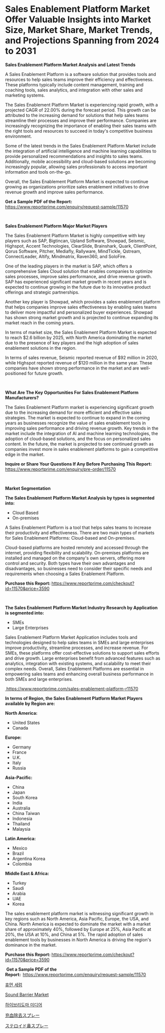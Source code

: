 <p><h1>Sales Enablement Platform Market Offer Valuable Insights into Market Size, Market Share, Market Trends, and Projections Spanning from 2024 to 2031</h1></p><p><strong>Sales Enablement Platform Market Analysis and Latest Trends</strong></p>
<p><p>A Sales Enablement Platform is a software solution that provides tools and resources to help sales teams improve their efficiency and effectiveness. These platforms typically include content management, training and coaching tools, sales analytics, and integration with other sales and marketing systems.</p><p>The Sales Enablement Platform Market is experiencing rapid growth, with a projected CAGR of 22.00% during the forecast period. This growth can be attributed to the increasing demand for solutions that help sales teams streamline their processes and improve their performance. Companies are increasingly recognizing the importance of enabling their sales teams with the right tools and resources to succeed in today's competitive business environment.</p><p>Some of the latest trends in the Sales Enablement Platform Market include the integration of artificial intelligence and machine learning capabilities to provide personalized recommendations and insights to sales teams. Additionally, mobile accessibility and cloud-based solutions are becoming increasingly popular, allowing sales professionals to access important information and tools on-the-go.</p><p>Overall, the Sales Enablement Platform Market is expected to continue growing as organizations prioritize sales enablement initiatives to drive revenue growth and improve sales performance.</p></p>
<p><strong>Get a Sample PDF of the Report:&nbsp;</strong> <a href="https://www.reportprime.com/enquiry/request-sample/11570">https://www.reportprime.com/enquiry/request-sample/11570</a></p>
<p>&nbsp;</p>
<p><strong>Sales Enablement Platform Major Market Players</strong></p>
<p><p>The Sales Enablement Platform Market is highly competitive with key players such as SAP, Bigtincan, Upland Software, Showpad, Seismic, Highspot, Accent Technologies, ClearSlide, Brainshark, Quark, ClientPoint, Qorus Software, Pitcher, Mediafly, Rallyware, MindTickle, Qstream, ConnectLeader, Altify, Mindmatrix, Raven360, and SoloFire.</p><p>One of the leading players in the market is SAP, which offers a comprehensive Sales Cloud solution that enables companies to optimize sales processes, improve sales performance, and drive revenue growth. SAP has experienced significant market growth in recent years and is expected to continue growing in the future due to its innovative product offerings and strategic partnerships.</p><p>Another key player is Showpad, which provides a sales enablement platform that helps companies improve sales effectiveness by enabling sales teams to deliver more impactful and personalized buyer experiences. Showpad has shown strong market growth and is projected to continue expanding its market reach in the coming years.</p><p>In terms of market size, the Sales Enablement Platform Market is expected to reach $2.6 billion by 2025, with North America dominating the market due to the presence of key players and the high adoption of sales enablement solutions in the region.</p><p>In terms of sales revenue, Seismic reported revenue of $92 million in 2020, while Highspot reported revenue of $120 million in the same year. These companies have shown strong performance in the market and are well-positioned for future growth.</p></p>
<p>&nbsp;</p>
<p><strong>What Are The Key Opportunities For Sales Enablement Platform Manufacturers?</strong></p>
<p><p>The Sales Enablement Platform market is experiencing significant growth due to the increasing demand for more efficient and effective sales strategies. The market is expected to continue to expand in the coming years as businesses recognize the value of sales enablement tools in improving sales performance and driving revenue growth. Key trends in the market include the integration of AI and machine learning technologies, the adoption of cloud-based solutions, and the focus on personalized sales content. In the future, the market is projected to see continued growth as companies invest more in sales enablement platforms to gain a competitive edge in the market.</p></p>
<p><strong>Inquire or Share Your Questions If Any Before Purchasing This Report:</strong> <a href="https://www.reportprime.com/enquiry/pre-order/11570">https://www.reportprime.com/enquiry/pre-order/11570</a></p>
<p>&nbsp;</p>
<p><strong>Market Segmentation</strong></p>
<p><strong>The Sales Enablement Platform Market Analysis by types is segmented into:</strong></p>
<p><ul><li>Cloud Based</li><li>On-premises</li></ul></p>
<p><p>A Sales Enablement Platform is a tool that helps sales teams to increase their productivity and effectiveness. There are two main types of markets for Sales Enablement Platforms: Cloud-based and On-premises. </p><p>Cloud-based platforms are hosted remotely and accessed through the internet, providing flexibility and scalability. On-premises platforms are installed and managed on the company's own servers, offering more control and security. Both types have their own advantages and disadvantages, so businesses need to consider their specific needs and requirements when choosing a Sales Enablement Platform.</p></p>
<p><strong>Purchase this Report:&nbsp;</strong><a href="https://www.reportprime.com/checkout?id=11570&price=3590">https://www.reportprime.com/checkout?id=11570&price=3590</a></p>
<p>&nbsp;</p>
<p><strong>The Sales Enablement Platform Market Industry Research by Application is segmented into:</strong></p>
<p><ul><li>SMEs</li><li>Large Enterprises</li></ul></p>
<p><p>Sales Enablement Platform Market Application includes tools and technologies designed to help sales teams in SMEs and large enterprises improve productivity, streamline processes, and increase revenue. For SMEs, these platforms offer cost-effective solutions to support sales efforts and drive growth. Large enterprises benefit from advanced features such as analytics, integration with existing systems, and scalability to meet their complex needs. Overall, Sales Enablement Platforms are essential in empowering sales teams and enhancing overall business performance in both SMEs and large enterprises.</p></p>
<p><a href="https://www.reportprime.com/sales-enablement-platform-r11570">&nbsp;https://www.reportprime.com/sales-enablement-platform-r11570</a></p>
<p><strong>In terms of Region, the Sales Enablement Platform Market Players available by Region are:</strong></p>
<p>
    <p> <strong> North America: </strong>
        <ul>
            <li>United States</li>
            <li>Canada</li>
        </ul>
        </p> 
    <p> <strong> Europe: </strong>
        <ul>
            <li>Germany</li>
            <li>France</li>
            <li>U.K.</li>
            <li>Italy</li>
            <li>Russia</li>
        </ul>
        </p> 
    <p> <strong> Asia-Pacific: </strong>
        <ul>
            <li>China</li>
            <li>Japan</li>
            <li>South Korea</li>
            <li>India</li>
            <li>Australia</li>
            <li>China Taiwan</li>
            <li>Indonesia</li>
            <li>Thailand</li>
            <li>Malaysia</li>
        </ul>
        </p> 
    <p> <strong> Latin America: </strong>
        <ul>
            <li>Mexico</li>
            <li>Brazil</li>
            <li>Argentina Korea</li>
            <li>Colombia</li>
        </ul>
        </p> 
    <p> <strong> Middle East & Africa: </strong>
        <ul>
            <li>Turkey</li>
            <li>Saudi</li>
            <li>Arabia</li>
            <li>UAE</li>
            <li>Korea</li>
        </ul>
    </p>
    </p>
<p><p>The sales enablement platform market is witnessing significant growth in key regions such as North America, Asia Pacific, Europe, the USA, and China. North America is expected to dominate the market with a market share of approximately 40%, followed by Europe at 25%, Asia Pacific at 20%, the USA at 10%, and China at 5%. The rapid adoption of sales enablement tools by businesses in North America is driving the region's dominance in the market.</p></p>
<p><strong>Purchase this Report: </strong><a href="https://www.reportprime.com/checkout?id=11570&price=3590">https://www.reportprime.com/checkout?id=11570&price=3590</a></p>
<p>&nbsp;<strong>Get a Sample PDF of the Report:&nbsp;&nbsp;</strong><a href="https://www.reportprime.com/enquiry/request-sample/11570">https://www.reportprime.com/enquiry/request-sample/11570</a></p>
<p><strong></strong></p>
<p><p><a href="https://github.com/WilburKihn5676/Market-Research-Report-List-1/blob/main/414621324413.md">휴먼 세럼</a></p><p><a href="https://issuu.com/reportprime-2/docs/sound-barrier-market-size-2030.pptx">Sound Barrier Market</a></p><p><a href="https://github.com/vseigx30c9a1j/Market-Research-Report-List-1/blob/main/428544024412.md">하이브리도마 미디어</a></p><p><a href="https://github.com/ppmazlotr77499/Market-Research-Report-List-1/blob/main/974408526294.md">充血除去スプレー</a></p><p><a href="https://github.com/joaejkdzgyljvo6/Market-Research-Report-List-1/blob/main/369201526295.md">ステロイド鼻スプレー</a></p></p>